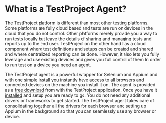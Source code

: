 # What is a TestProject Agent?

The TestProject platform is different than most other testing platforms. Some platforms are fully cloud based and tests are run on devices in the cloud that you do not control. Other platforms merely provide you a way to run tests locally but leave the details of sharing and managing tests and reports up to the end user. TestProject on the other hand has a cloud component where test definitions and setups can be created and shared and where centralized reporting can be done. However, it also lets you fully leverage and use existing devices and gives you full control of them In order to run test on a device you need an agent. 

The TestProject agent is a powerful wrapper for Selenium and Appium and with one simple install you instantly have access to all browsers and connected devices on the machine you install it on. The agent is provided as a [free download](https://app.testproject.io/#/agents) from with the TestProject application. Once you have it [installed](../getting-started/installation-and-setup.md) and setup you are ready to go. You do not need any additional drivers or frameworks to get started. The TestProject agent takes care of consolidating together all the drivers for each browser and setting up Appium in the background so that you can seamlessly use any browser or device. 

